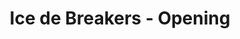 ---
layout: videojs
title: Ice de Breakers - Opening
category: cm
description: >+
    Wherever there's somebody sweating or in need of refreshment, the Ice de Breakers will rush over, carrying a cooler box filled with ice-cold Ice Box drinks, and offer them a little "Break Time"!

    Translation by @sasori39883522
lang: en
plink: https://hinatacampaign.github.io/ice-de-breakers-op.html
subtitles: 日向坂46ICE DE BREAKERSOPムービーアイスボックス字幕付き.en.vtt
video_url: https://youtu.be/u_63A-JtORU
thumbnail: https://i.ytimg.com/vi/u_63A-JtORU/maxresdefault.jpg
hinatrivia: https://x.com/hinatacampaign/status/1836270688543322196
upload_date: 2024-04-01
related_links:
- path: /ice-de-breakers-01.html
  label: Episode 1
- path: /ice-de-breakers-02.html
  label: Episode 2
- path: /ice-de-breakers-03.html
  label: Episode 3
- path: /ice-de-breakers-04.html
  label: Episode 4
- path: /ice-de-breakers-05.html
  label: Episode 5
---
